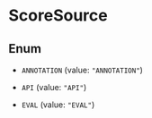 

# ScoreSource

## Enum


* `ANNOTATION` (value: `"ANNOTATION"`)

* `API` (value: `"API"`)

* `EVAL` (value: `"EVAL"`)




